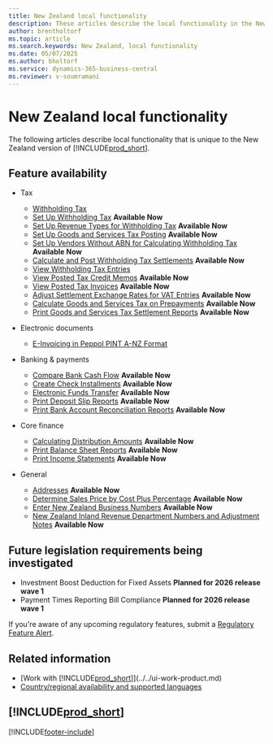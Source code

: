 ```yaml
---
title: New Zealand local functionality
description: These articles describe the local functionality in the New Zealand version of Business Central.
author: brentholtorf
ms.topic: article
ms.search.keywords: New Zealand, local functionality
ms.date: 05/07/2025
ms.author: bholtorf
ms.service: dynamics-365-business-central
ms.reviewer: v-soumramani
---
```


# New Zealand local functionality

The following articles describe local functionality that is unique to the New Zealand version of [!INCLUDE[prod_short](../../includes/prod_short.md)].

## Feature availability

- Tax  
  - [Withholding Tax](withholding-tax.md)
  - [Set Up Withholding Tax](how-to-set-up-withholding-tax.md) **Available Now**
  - [Set Up Revenue Types for Withholding Tax](how-to-set-up-revenue-types-for-withholding-tax.md) **Available Now**
  - [Set Up Goods and Services Tax Posting](how-to-set-up-goods-and-service-tax-posting.md) **Available Now**
  - [Set Up Vendors Without ABN for Calculating Withholding Tax](how-to-set-up-vendors-without-abn-for-calculating-the-withholding-tax.md) **Available Now**
  - [Calculate and Post Withholding Tax Settlements](how-to-calculate-and-post-withholding-tax-settlements.md) **Available Now**
  - [View Withholding Tax Entries](how-to-view-withholding-tax-entries.md)
  - [View Posted Tax Credit Memos](how-to-view-posted-tax-credit-memos.md) **Available Now**  
  - [View Posted Tax Invoices](how-to-view-posted-tax-invoices.md) **Available Now**
  - [Adjust Settlement Exchange Rates for VAT Entries](how-to-adjust-settlement-exchange-rates-for-vat-entries.md) **Available Now**
  - [Calculate Goods and Services Tax on Prepayments](how-to-calculate-goods-and-services-tax-on-prepayments.md) **Available Now**
  - [Print Goods and Services Tax Settlement Reports](how-to-print-goods-and-service-tax-settlement-reports.md) **Available Now**

- Electronic documents
  - [E-Invoicing in Peppol PINT A-NZ Format](how-to-nz-einvoice.md)

- Banking & payments
  - [Compare Bank Cash Flow](how-to-compare-bank-cash-flow.md) **Available Now**
  - [Create Check Installments](how-to-create-check-installments.md) **Available Now**
  - [Electronic Funds Transfer](electronic-funds-transfer-eft-.md) **Available Now**
  - [Print Deposit Slip Reports](how-to-print-deposit-slip-reports.md) **Available Now**
  - [Print Bank Account Reconciliation Reports](how-to-print-bank-account-reconciliation-reports.md) **Available Now**

- Core finance
  - [Calculating Distribution Amounts](calculating-distribution-amounts.md) **Available Now**
  - [Print Balance Sheet Reports](how-to-print-balance-sheet-reports.md) **Available Now**
  - [Print Income Statements](how-to-print-income-statements.md) **Available Now**

- General
  - [Addresses](addresses.md) **Available Now**
  - [Determine Sales Price by Cost Plus Percentage](how-to-determine-sales-price-by-cost-plus-percentage.md) **Available Now**
  - [Enter New Zealand Business Numbers](how-to-enter-new-zealand-business-numbers.md) **Available Now**  
  - [New Zealand Inland Revenue Department Numbers and Adjustment Notes](new-zealand-business-numbers-and-adjustment-notes.md) **Available Now**  

## Future legislation requirements being investigated

- Investment Boost Deduction for Fixed Assets **Planned for 2026 release wave 1**  
- Payment Times Reporting Bill Compliance **Planned for 2026 release wave 1**  

If you're aware of any upcoming regulatory features, submit a [Regulatory Feature Alert](https://forms.office.com/pages/responsepage.aspx?id=v4j5cvGGr0GRqy180BHbRwkeauYiJKZOpJ0CtKuVmJlURURaMlQ4Rk05UFY4NkVEOTA0MUU5WThXSC4u).

## Related information

- [Work with [!INCLUDE[prod_short](../../includes/prod_short.md)]](../../ui-work-product.md)    
- [Country/regional availability and supported languages](/dynamics365/business-central/dev-itpro/compliance/apptest-countries-and-translations)

## [!INCLUDE[prod_short](../../includes/free_trial_md.md)]  

[!INCLUDE[footer-include](../../includes/footer-banner.md)]
